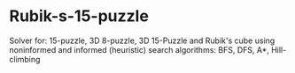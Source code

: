 # Rubik-s-15-puzzle
Solver for: 15-puzzle, 3D 8-puzzle, 3D 15-Puzzle and Rubik's cube using noninformed and informed (heuristic) search algorithms: BFS, DFS, A*, Hill-climbing
